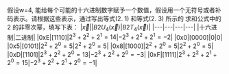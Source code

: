 假设w=4, 能给每个可能的十六进制数字赋予一个数值，假设用一个无符号或者补码表示。请根据这些表示，通过写出等式(2. 1) 和等式(2. 3) 所示的
求和公式中的2 的非零次幂，填写下表：
|$\vec x$||$B2U_4(\vec x)$|$B2T_4(\vec x)$|
|---|---|---|---|
|十六进制|二进制|
|0xE|[1110]|$2^3 + 2^2 + 2^1 = 14$|$-2^3 + 2^2 + 2^1 = -2$|
|0x0|[0000]|$0$|$0$|
|0x5|[0101]|$2^2 + 2^0 = 5$|$2^2 + 2^0 = 5$|
|0x8|[1000]|$2^2 + 2^0 = 5$|$2^2 + 2^0 = 5$|
|0xD|[1101]|$2^3 + 2^2 + 2^0 = 13$|$-2^3+ 2^2 + 2^0 = -3$|
|0xF|[1111]|$2^3 + 2^2 + 2^1 + 2^0 = 15$|$-2^3 + 2^2 + 2^1 + 2^0 = -1$|
